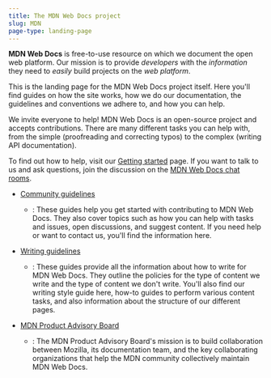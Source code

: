```yaml
---
title: The MDN Web Docs project
slug: MDN
page-type: landing-page
---
```




**MDN Web Docs** is free-to-use resource on which we document the open web platform. Our mission is to provide _developers_ with the _information_ they need to _easily_ build projects on the _web platform_.

This is the landing page for the MDN Web Docs project itself. Here you'll find guides on how the site works, how we do our documentation, the guidelines and conventions we adhere to, and how you can help.

We invite everyone to help! MDN Web Docs is an open-source project and accepts contributions. There are many different tasks you can help with, from the simple (proofreading and correcting typos) to the complex (writing API documentation).

To find out how to help, visit our [Getting started](/MDN/Community/Contributing/Getting_started) page. If you want to talk to us and ask questions, join the discussion on the [MDN Web Docs chat rooms](/MDN/Community/Communication_channels#chat_rooms).

- [Community guidelines](/MDN/Community)

  - : These guides help you get started with contributing to MDN Web Docs. They also cover topics such as how you can help with tasks and issues, open discussions, and suggest content. If you need help or want to contact us, you'll find the information here.

- [Writing guidelines](/MDN/Writing_guidelines)

  - : These guides provide all the information about how to write for MDN Web Docs. They outline the policies for the type of content we write and the type of content we don't write. You'll also find our writing style guide here, how-to guides to perform various content tasks, and also information about the structure of our different pages.

- [MDN Product Advisory Board](/MDN/MDN_Product_Advisory_Board)
  - : The MDN Product Advisory Board's mission is to build collaboration between Mozilla, its documentation team, and the key collaborating organizations that help the MDN community collectively maintain MDN Web Docs.

